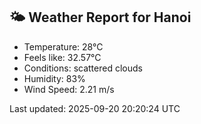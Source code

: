 <!-- WEATHER-START -->
## 🌤 Weather Report for Hanoi

- Temperature: 28°C
- Feels like: 32.57°C
- Conditions: scattered clouds
- Humidity: 83%
- Wind Speed: 2.21 m/s

Last updated: 2025-09-20 20:20:24 UTC
<!-- WEATHER-END -->
